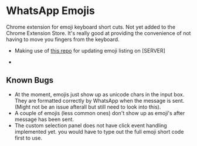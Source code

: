 # WhatsApp Emojis

Chrome extension for emoji keyboard short cuts. Not yet added to the Chrome
Extension Store. It's really good at providing the convenience of not having to
move you fingers from the keyboard.

* Making use of [this repo](https://github.com/iamcal/emoji-data) for updating
emoji listing on [SERVER]

*


## Known Bugs
* At the moment, emojis just show up as unicode chars in the input box.
 They are formatted correctly by WhatsApp when the message is sent. (Might not
be an issue afterall but still need to look into this).
* A couple of emojis (less common ones) don't show up as emoji's after message
 has been sent.
* The custom selection panel does not have click event handling implemented yet.
 you would have to type out the full emoji short code first to use.